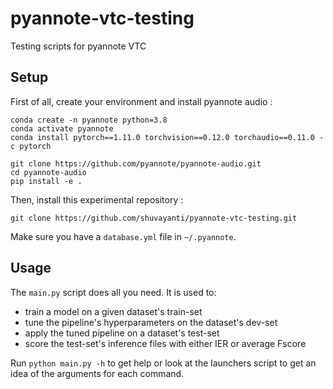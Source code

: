 # pyannote-vtc-testing
Testing scripts for pyannote VTC

## Setup

First of all, create your environment and install pyannote audio :
```shell
conda create -n pyannote python=3.8
conda activate pyannote
conda install pytorch==1.11.0 torchvision==0.12.0 torchaudio==0.11.0 -c pytorch

git clone https://github.com/pyannote/pyannote-audio.git
cd pyannote-audio
pip install -e .
```

Then, install this experimental repository :
```shell
git clone https://github.com/shuvayanti/pyannote-vtc-testing.git
```

Make sure you have a `database.yml` file in `~/.pyannote`.


## Usage

The `main.py` script does all you need. It is used to:
- train a model on a given dataset's train-set
- tune the pipeline's hyperparameters on the dataset's dev-set
- apply the tuned pipeline on a dataset's test-set
- score the test-set's inference files with either IER or average Fscore

Run `python main.py -h` to get help or look at the launchers script to get an 
idea of the arguments for each command.
